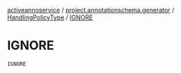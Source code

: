 [activeannoservice](../../index.md) / [project.annotationschema.generator](../index.md) / [HandlingPolicyType](index.md) / [IGNORE](./-i-g-n-o-r-e.md)

# IGNORE

`IGNORE`